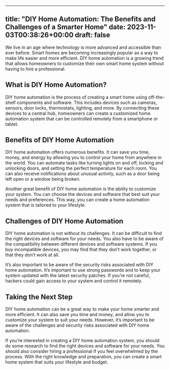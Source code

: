 
---
title: "DIY Home Automation: The Benefits and Challenges of a Smarter Home"
date: 2023-11-03T00:38:26+00:00
draft: false
---

We live in an age where technology is more advanced and accessible than ever before. Smart homes are becoming increasingly popular as a way to make life easier and more efficient. DIY home automation is a growing trend that allows homeowners to customize their own smart home system without having to hire a professional.

## What is DIY Home Automation?

DIY home automation is the process of creating a smart home using off-the-shelf components and software. This includes devices such as cameras, sensors, door locks, thermostats, lighting, and more. By connecting these devices to a central hub, homeowners can create a customized home automation system that can be controlled remotely from a smartphone or tablet.

## Benefits of DIY Home Automation

DIY home automation offers numerous benefits. It can save you time, money, and energy by allowing you to control your home from anywhere in the world. You can automate tasks like turning lights on and off, locking and unlocking doors, and setting the perfect temperature for each room. You can also receive notifications about unusual activity, such as a door being left open or a window being broken.

Another great benefit of DIY home automation is the ability to customize your system. You can choose the devices and software that best suit your needs and preferences. This way, you can create a home automation system that is tailored to your lifestyle.

## Challenges of DIY Home Automation

DIY home automation is not without its challenges. It can be difficult to find the right devices and software for your needs. You also have to be aware of the compatibility between different devices and software systems. If you buy incompatible devices, you may find that they don’t work together, or that they don’t work at all.

It’s also important to be aware of the security risks associated with DIY home automation. It’s important to use strong passwords and to keep your system updated with the latest security patches. If you’re not careful, hackers could gain access to your system and control it remotely.

## Taking the Next Step

DIY home automation can be a great way to make your home smarter and more efficient. It can also save you time and money, and allow you to customize your system to suit your needs. However, it’s important to be aware of the challenges and security risks associated with DIY home automation.

If you’re interested in creating a DIY home automation system, you should do some research to find the right devices and software for your needs. You should also consider hiring a professional if you feel overwhelmed by the process. With the right knowledge and preparation, you can create a smart home system that suits your lifestyle and budget.